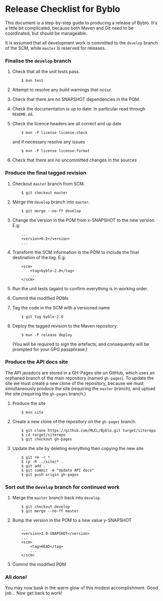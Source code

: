 # Release Checklist for Byblo #

This document is a step-by-step guide to producing a release of Byblo. It's
a little bit complicated, because both Maven and Git need to be coordinated, 
but should be manageable.

It is assumed that all development work is committed to the `develop` branch of the SCM, while `master` is reserved for releases.


### Finalise the `develop` branch ###

 1. Check that all the unit tests pass.
	```
		$ mvn test
	```

 2. Attempt to resolve any build warnings that occur.

 3. Check that there are no SNAPSHOT dependencies in the POM.

 4. Check the documentation is up to date. In particular read through `README.md`.

 5. Check the licence headers are all correct and up date
	```
		$ mvn -P license license:check
	```
	and if necessary resolve any issues
	```
		$ mvn -P license license:format
	```
 6. Check that there are no uncommitted changes in the sources



### Produce the final tagged revision ###

 1. Checkout `master` branch from SCM.
	```
		$ git checkout master
	```

 2. Merge the `develop` branch into `master`.
	```
		$ git merge --no-ff develop
	```

 3. Change the version in the POM from x-SNAPSHOT to the new version. E.g:
	```
		...
		<version>0.2</version>
		...
	```
 4. Transform the SCM information in the POM to include the final destination of the tag. E.g:
	```
 		<scm>
	        <tag>byblo-2.0</tag>
			...
    	</scm>
	```

 5. Run the unit tests (again) to confirm everything is in working order.

 6. Commit the modified POMs

 7. Tag the code in the SCM with a versioned name
	```
		$ git tag byblo-2.0
	```
	
 8. Deploy the tagged revision to the Maven repository:
	```
		$ mvn -P release deploy
	```
	(You will be required to sign the artefacts, and consequently will be prompted for your GPG passphrase.)

### Produce the API docs site ###

The API javadocs are stored in a GH-Pages site on GitHub, which uses an orphaned branch of the main repository (named `gh-pages`). To update the site
we must create a new clone of the repository, because we must simultaneously produce the site (requiring the `master` branch), and upload the site (requiring the `gh-pages` branch.)

 1. Produce the site
	```
		$ mvn site
	```

 2. Create a new clone of the repository on the `gh-pages` branch.
	```
		$ git clone https://github.com/MLCL/Byblo.git target/siterepo
		$ cd target/siterepo
		$ git checkout gh-pages
	```
	
 3. Update the site by deleting everything then copying the new site
	```
		$ git rm -r *
		$ cp -R ../site/* .
		$ git add .
		$ git commit -m "Update API docs"
		$ git push origin gh-pages
	```

### Sort out the `develop` branch for continued work ###

 1. Merge the `master` branch back into `develop`.
	```
		$ git checkout develop
		$ git merge --no-ff master
	```

 2. Bump the version in the POM to a new value y-SNAPSHOT
	```
		...
		<version>3.0-SNAPSHOT</version>
		...
 		<scm>
	        <tag>HEAD</tag>
			...
    	</scm>
	```

 3. Commit the modified POM


### All done! ###

You may now bask in the warm glow of this modest accomplishment. Good job... Now get back to work!